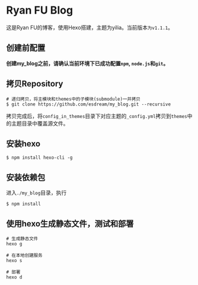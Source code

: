 # Ryan FU Blog

这是Ryan FU的博客，使用Hexo搭建，主题为yilia。当前版本`为v1.1.1`。

## 创建前配置

**创建my_blog之前，请确认当前环境下已成功配置`npm`, `node.js`和`git`。**

## 拷贝Repository

```shell
# 递归拷贝，将主模块和themes中的子模块(submodule)一并拷贝
$ git clone https://github.com/esdream/my_blog.git --recursive  
```
拷贝完成后，将`config_in_themes`目录下对应主题的`_config.yml`拷贝到`themes`中的主题目录中覆盖源文件。

## 安装hexo

```shell
$ npm install hexo-cli -g
```

## 安装依赖包
进入`./my_blog`目录，执行
```shell
$ npm install
```

## 使用hexo生成静态文件，测试和部署
```shell
# 生成静态文件
hexo g

# 在本地创建服务
hexo s

# 部署
hexo d
```

